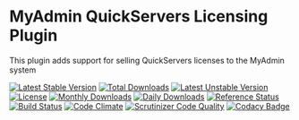 # MyAdmin QuickServers Licensing Plugin

This plugin adds support for selling QuickServers licenses to the MyAdmin system

[![Latest Stable Version](https://poser.pugx.org/detain/myadmin-quickservers-module/version)](https://packagist.org/packages/detain/myadmin-quickservers-module)
[![Total Downloads](https://poser.pugx.org/detain/myadmin-quickservers-module/downloads)](https://packagist.org/packages/detain/myadmin-quickservers-module)
[![Latest Unstable Version](https://poser.pugx.org/detain/myadmin-quickservers-module/v/unstable)](//packagist.org/packages/detain/myadmin-quickservers-module)
[![License](https://poser.pugx.org/detain/myadmin-quickservers-module/license)](https://packagist.org/packages/detain/myadmin-quickservers-module)
[![Monthly Downloads](https://poser.pugx.org/detain/myadmin-quickservers-module/d/monthly)](https://packagist.org/packages/detain/myadmin-quickservers-module)
[![Daily Downloads](https://poser.pugx.org/detain/myadmin-quickservers-module/d/daily)](https://packagist.org/packages/detain/myadmin-quickservers-module)
[![Reference Status](https://www.versioneye.com/php/detain:myadmin-quickservers-module/reference_badge.svg?style=flat)](https://www.versioneye.com/php/detain:myadmin-quickservers-module/references)
[![Build Status](https://travis-ci.org/detain/myadmin-quickservers-module.svg?branch=master)](https://travis-ci.org/detain/myadmin-quickservers-module)
[![Code Climate](https://codeclimate.com/github/detain/myadmin-quickservers-module/badges/gpa.svg)](https://codeclimate.com/github/detain/myadmin-quickservers-module)
[![Scrutinizer Code Quality](https://scrutinizer-ci.com/g/detain/myadmin-quickservers-module/badges/quality-score.png?b=master)](https://scrutinizer-ci.com/g/detain/myadmin-quickservers-module/?branch=master)
[![Codacy Badge](https://api.codacy.com/project/badge/Grade/dcfdb555bf234afabceb40728959280b)](https://www.codacy.com/app/detain/myadmin-quickservers-module)
